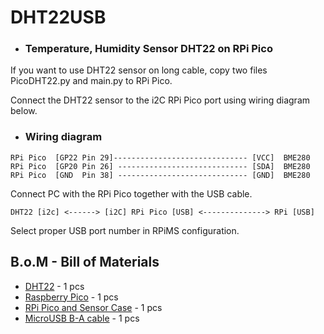 # DHT22USB

- ### Temperature, Humidity Sensor DHT22 on RPi Pico
If you want to use DHT22 sensor on long cable, copy two files PicoDHT22.py and main.py to RPi Pico.

Connect the DHT22 sensor to the i2C RPi Pico port using wiring diagram below.

 - ### Wiring diagram
```
RPi Pico  [GP22 Pin 29]------------------------------ [VCC]  BME280
RPi Pico  [GP20 Pin 26] ----------------------------- [SDA]  BME280
RPi Pico  [GND  Pin 38] ----------------------------- [GND]  BME280
```
Connect PC with the RPi Pico together with the USB cable.
```
DHT22 [i2c] <------> [i2C] RPi Pico [USB] <--------------> RPi [USB]
```

Select proper USB port number in RPiMS configuration.


## B.o.M - Bill of Materials

* [DHT22](https://botland.store/multifunctional-sensors/4920-temperature-and-humidity-sensor-dht22-am2302-module-cables-waveshare-11092-5903351242479.html) - 1 pcs
* [Raspberry Pico](https://botland.store/raspberry-pi-pico-modules-and-kits/18767-raspberry-pi-pico-rp2040-arm-cortex-m0-0617588405587.html) - 1 pcs
* [RPi Pico and Sensor Case](https://www.tme.eu/pl/en/details/pp73g/enclosures-for-alarms-and-sensors/supertronic/) - 1 pcs
* [MicroUSB B-A cable](https://botland.store/usb-20-cables/6417-microusb-b-a-cable-in-white-braid-esperanza-eb181w-2m-5901299920107.html) - 1 pcs
